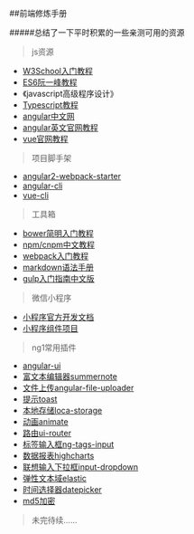 ##前端修炼手册

#####总结了一下平时积累的一些亲测可用的资源



> js资源

* [W3School入门教程](http://www.w3school.com.cn/js/)
* [ES6阮一峰教程](http://es6.ruanyifeng.com/#README)
* 《javascript高级程序设计》
* [Typescript教程](https://ts.xcatliu.com/)
* [angular中文网](http://www.apjs.net/)
* [angular英文官网教程](https://angular.io/docs/ts/latest/quickstart.html)
* [vue官网教程](http://cn.vuejs.org/v2/guide/)

> 项目脚手架

* [angular2-webpack-starter](https://github.com/AngularClass/angular2-webpack-starter)
* [angular-cli](https://github.com/angular/angular-cli)
* [vue-cli](https://github.com/vuejs/vue-cli)

> 工具箱

* [bower简明入门教程](https://segmentfault.com/a/1190000002971135)
* [npm/cnpm中文教程](http://www.runoob.com/nodejs/nodejs-npm.html)
* [webpack入门教程](http://www.jianshu.com/p/42e11515c10f#)
* [markdown语法手册](http://blog.leanote.com/post/freewalk/Markdown-%E8%AF%AD%E6%B3%95%E6%89%8B%E5%86%8C#index)
* [gulp入门指南中文版](http://www.gulpjs.com.cn/docs/getting-started/)


> 微信小程序

* [小程序官方开发文档](https://mp.weixin.qq.com/debug/wxadoc/dev/)
* [小程序组件项目](https://github.com/youzouzou/wxapp)


> ng1常用插件

* [angular-ui](https://github.com/angular-ui)
* [富文本编辑器summernote](https://github.com/summernote/angular-summernote)
* [文件上传angular-file-uploader](https://github.com/ghostbar/angular-file-uploader)
* [提示toast](https://github.com/Foxandxss/angular-toastr)
* [本地存储loca-storage](https://github.com/grevory/angular-local-storage)
* [动画animate](https://github.com/angular/bower-angular-animate)
* [路由ui-router](https://github.com/angular-ui/ui-router)
* [标签输入框ng-tags-input](https://github.com/mbenford/ngTagsInput)
* [数据报表highcharts](https://github.com/pablojim/highcharts-ng)
* [联想输入下拉框input-dropdown](https://github.com/hannaholl/angular-input-dropdown)
* [弹性文本域elastic](https://github.com/monospaced/angular-elastic)
* [时间选择器datepicker](https://github.com/g00fy-/angular-datepicker)
* [md5加密](https://github.com/gdi2290/angular-md5)






> 未完待续......
